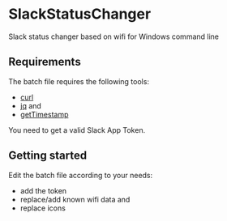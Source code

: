 # SlackStatusChanger
Slack status changer based on wifi for Windows command line

## Requirements

The batch file requires the following tools:
- [curl](https://curl.haxx.se)
- [jq](https://stedolan.github.io/jq/) and
- [getTimestamp](https://github.com/gitRigge/getTimestamp)

You need to get a valid Slack App Token.

## Getting started

Edit the batch file according to your needs:
- add the token
- replace/add known wifi data and
- replace icons